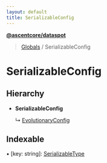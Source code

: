 ```yaml
---
layout: default
title: SerializableConfig
---
```


**[@ascentcore/dataspot](../README.md)**

> [Globals](../globals.md) / SerializableConfig

# SerializableConfig

## Hierarchy

* **SerializableConfig**

  ↳ [EvolutionaryConfig](evolutionaryconfig.md)

## Indexable

▪ [key: string]: [SerializableType](../globals.md#serializabletype)

